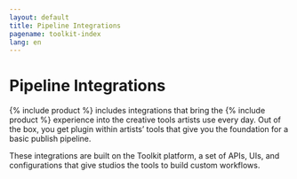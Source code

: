 ```yaml
---
layout: default
title: Pipeline Integrations
pagename: toolkit-index
lang: en
---
```


# Pipeline Integrations

{% include product %} includes integrations that bring the {% include product %} experience into the creative tools artists use every day. Out of the box, you get plugin within artists’ tools that give you the foundation for a basic publish pipeline.

These integrations are built on the Toolkit platform, a set of APIs, UIs, and configurations that give studios the tools to build custom workflows. 
